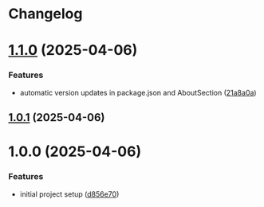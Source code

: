 # Changelog

# [1.1.0](https://github.com/jhonatasfender/hourly-worth/compare/v1.0.1...v1.1.0) (2025-04-06)


### Features

* automatic version updates in package.json and AboutSection ([21a8a0a](https://github.com/jhonatasfender/hourly-worth/commit/21a8a0a874860bad86f6dec175a1ab05ea03e502))

## [1.0.1](https://github.com/jhonatasfender/hourly-worth/compare/v1.0.0...v1.0.1) (2025-04-06)

# 1.0.0 (2025-04-06)


### Features

* initial project setup ([d856e70](https://github.com/jhonatasfender/hourly-worth/commit/d856e70fa138ff49ff7c606b0085e1cdaad47341))
